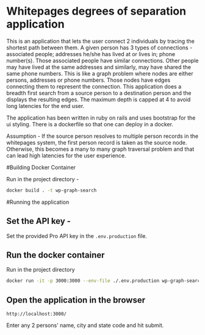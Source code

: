 # Whitepages degrees of separation application

This is an application that lets the user connect 2 individuals by tracing the shortest path between them. A given person has 3 types of connections - associated people; addresses he/she has lived at or lives in; phone number(s). Those associated people have similar connections. Other people may have lived at the same addresses and similarly, may have shared the same phone numbers. This is like a graph problem where nodes are either persons, addresses or phone numbers. Those nodes have edges connecting them to represent the connection. This application does a breadth first search from a source person to a destination person and the displays the resulting edges. The maximum depth is capped at 4 to avoid long latencies for the end user. 

The application has been written in ruby on rails and uses bootstrap for the ui styling. There is a dockerfile so that one can deploy in a docker. 

Assumption - If the source person resolves to multiple person records in the whitepages system, the first person record is taken as the source node. Otherwise, this becomes a many to many graph traversal problem and that can lead high latencies for the user experience. 

#Building Docker Container

Run in the project directory - 

```bash
docker build . -t wp-graph-search
```

#Running the application

## Set the API key - 

Set the provided Pro API key in the `.env.production` file.

## Run the docker container

Run in the project directory

```bash
docker run -it -p 3000:3000 --env-file ./.env.production wp-graph-search:latest
```

## Open the application in the browser

```
http://localhost:3000/
```

Enter any 2 persons' name, city and state code and hit submit. 